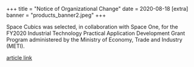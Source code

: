+++
title = "Notice of Organizational Change"
date = 2020-08-18
[extra]
banner = "products_banner2.jpeg"
+++

Space Cubics was selected, in collaboration with Space One, for the FY2020 Industrial Technology Practical Application Development Grant Program administered by the Ministry of Economy, Trade and Industry (METI). 

[article link](https://sii.or.jp/space02/decision.html) 
